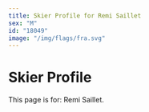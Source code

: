 ```yaml
---
title: Skier Profile for Remi Saillet
sex: "M"
id: "18049"
image: "/img/flags/fra.svg" 
---
```


# Skier Profile

This page is for: Remi Saillet.
    